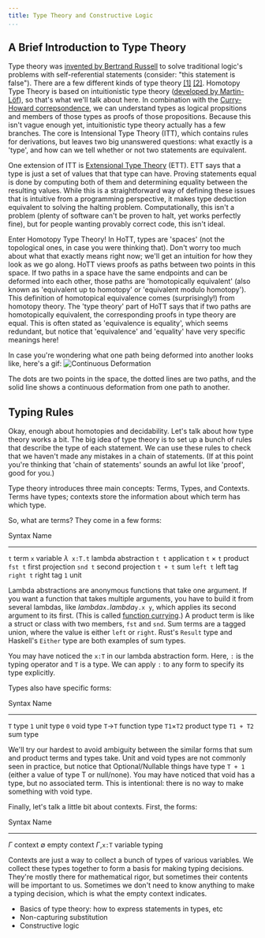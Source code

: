 ```yaml
---
title: Type Theory and Constructive Logic
...
```


## A Brief Introduction to Type Theory

Type theory was [invented by Bertrand Russell](http://www.jstor.org/stable/2369948) to solve traditional logic's problems with self-referential statements (consider: "this statement is false").
There are a few different kinds of type theory [[1]](https://en.wikipedia.org/wiki/Typed_lambda_calculus) [[2]](https://en.wikipedia.org/wiki/Intuitionistic_type_theory).
Homotopy Type Theory is based on intuitionistic type theory ([developed by Martin-Löf](https://intuitionistic.files.wordpress.com/2010/07/martin-lof-tt.pdf)), so that's what we'll talk about here. 
In combination with the [Curry-Howard correpsondence](https://en.wikipedia.org/wiki/Curry%E2%80%93Howard_correspondence), we can understand types as logical propsitions and members of those types as proofs of those propositions. 
Because this isn't vague enough yet, intuitionistic type theory actually has a few branches. 
The core is Intensional Type Theory (ITT), which contains rules for derivations, but leaves two big unanswered questions: what exactly is a 'type', and how can we tell whether or not two statements are equivalent.

One extension of ITT is [Extensional Type Theory](http://www.cse.chalmers.se/research/group/logic/book/book.pdf) (ETT). 
ETT says that a type is just a set of values that that type can have.
Proving statements equal is done by computing both of them and determining equality between the resulting values.
While this is a straightforward way of defining these issues that is intuitive from a programming perspective, it makes type deduction equivalent to solving the halting problem. 
Computationally, this isn't a problem (plenty of software can't be proven to halt, yet works perfectly fine), but for people wanting provably correct code, this isn't ideal. 

<!--- Are we getting way too far ahead of ourselves here? -->

Enter Homotopy Type Theory! 
In HoTT, types are 'spaces' (not the topological ones, in case you were thinking that). 
Don't worry too much about what that exactly means right now; we'll get an intuition for how they look as we go along. 
HoTT views proofs as paths between two points in this space. 
If two paths in a space have the same endpoints and can be deformed into each other, those paths are 'homotopically equivalent' (also known as 'equivalent up to homotopy' or 'equivalent modulo homotopy'). 
This definition of homotopical equivalence comes (surprisingly!) from homotopy theory. 
The 'type theory' part of HoTT says that if two paths are homotopically equivalent, the corresponding proofs in type theory are equal. 
This is often stated as 'equivalence is equality', which seems redundant, but notice that 'equivalence' and 'equality' have very specific meanings here!

In case you're wondering what one path being deformed into another looks like, here's a gif:
![Continuous Deformation](img/HomotopySmall.gif) <!--- source: https://en.wikipedia.org/wiki/File:HomotopySmall.gif -->

The dots are two points in the space, the dotted lines are two paths, and the solid line shows a continuous deformation from one path to another. 

## Typing Rules

Okay, enough about homotopies and decidability. 
Let's talk about how type theory works a bit. 
The big idea of type theory is to set up a bunch of rules that describe the type of each statement. 
We can use these rules to check that we haven't made any mistakes in a chain of statements. 
(If at this point you're thinking that 'chain of statements' sounds an awful lot like 'proof', good for you.)

Type theory introduces three main concepts: Terms, Types, and Contexts. 
Terms have types; contexts store the information about which term has which type. 

So, what are terms? 
They come in a few forms:

Syntax             Name
-------            -----
`t`                term
`x`                variable
$\lambda$` x:T.t`  lambda abstraction
`t t`              application
`t` $\times$ `t`   product
`fst t`            first projection
`snd t`            second projection
`t + t`            sum
`left t`           left tag
`right t`          right tag
`1`                unit

Lambda abstractions are anonymous functions that take one argument.
If you want a function that takes multiple arguments, you have to build it from several lambdas, like $lambda$`x.`$lambda$`y.x y`, which applies its second argument to its first. 
(This is called [function currying](https://en.wikipedia.org/wiki/Currying).)
A product term is like a struct or class with two members, `fst` and `snd`.
Sum terms are a tagged union, where the value is either `left` or `right`. 
Rust's `Result` type and Haskell's `Either` type are both examples of sum types. 

You may have noticed the `x:T` in our lambda abstraction form.
Here, `:` is the typing operator and `T` is a type. 
We can apply `:` to any form to specify its type explicitly. 

Types also have specific forms:

Syntax                 Name
------                 -----
`T`                    type
`1`                    unit type
`0`                    void type
`T`$\rightarrow$`T`    function type
`T1`$\times$`T2`       product type
`T1 + T2`              sum type

We'll try our hardest to avoid ambiguity between the similar forms that sum and product terms and types take. 
Unit and void types are not commonly seen in practice, but notice that Optional/Nullable things have type `T + 1` (either a value of type T or null/none). 
You may have noticed that void has a type, but no associated term. 
This is intentional: there is no way to make something with void type. 

Finally, let's talk a little bit about contexts. 
First, the forms:

Syntax         Name
------         ----
$\Gamma$       context
$\emptyset$    empty context
$\Gamma$,`x:T` variable typing

Contexts are just a way to collect a bunch of types of various variables.
We collect these types together to form a basis for making typing decisions. 
They're mostly there for mathematical rigor, but sometimes their contents will be important to us.
Sometimes we don't need to know anything to make a typing decision, which is what the empty context indicates.

- Basics of type theory: how to express statements in types, etc
- Non-capturing substitution
- Constructive logic
